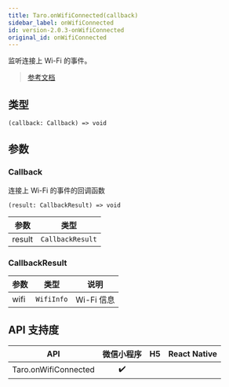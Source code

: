 ```yaml
---
title: Taro.onWifiConnected(callback)
sidebar_label: onWifiConnected
id: version-2.0.3-onWifiConnected
original_id: onWifiConnected
---
```


监听连接上 Wi-Fi 的事件。

> [参考文档](https://developers.weixin.qq.com/miniprogram/dev/api/device/wifi/wx.onWifiConnected.html)

## 类型

```tsx
(callback: Callback) => void
```

## 参数

### Callback

连接上 Wi-Fi 的事件的回调函数

```tsx
(result: CallbackResult) => void
```

| 参数 | 类型 |
| --- | --- |
| result | `CallbackResult` |

### CallbackResult

| 参数 | 类型 | 说明 |
| --- | --- | --- |
| wifi | `WifiInfo` | Wi-Fi 信息 |

## API 支持度

| API | 微信小程序 | H5 | React Native |
| :---: | :---: | :---: | :---: |
| Taro.onWifiConnected | ✔️ |  |  |
